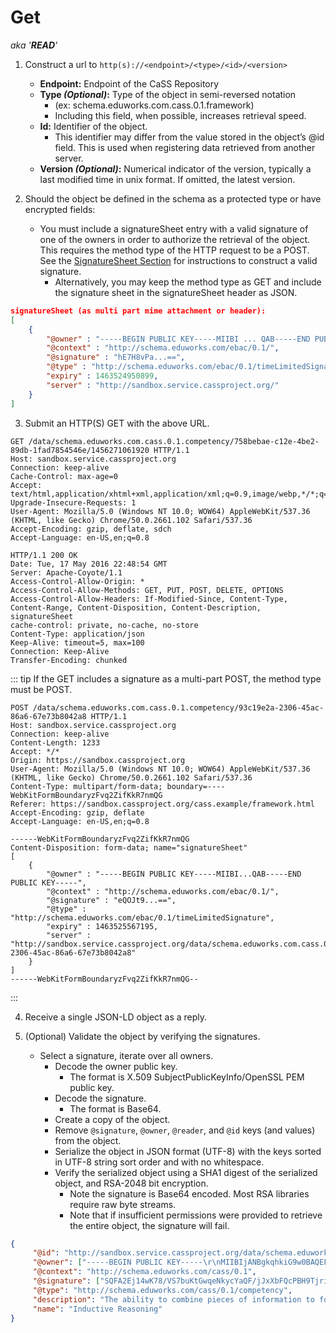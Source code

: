 # Get

*aka '**READ**'*

1. Construct a url to  ```http(s)://<endpoint>/<type>/<id>/<version>```
    * **Endpoint:** Endpoint of the CaSS Repository
    * **Type *(Optional)*:** Type of the object in semi-reversed notation
        * (ex: schema.eduworks.com.cass.0.1.framework)
        * Including this field, when possible, increases retrieval speed.
    * **Id:** Identifier of the object.
        * This identifier may differ from the value stored in the object’s @id field. This is used when registering data retrieved from another server.
    * **Version *(Optional)*:** Numerical indicator of the version, typically a last modified time in unix format. If omitted, the latest version.

2. Should the object be defined in the schema as a protected type or have encrypted fields:
    * You must include a signatureSheet entry with a valid signature of one of the owners in order to authorize the retrieval of the object. This requires the method type of the HTTP request to be a POST. See the [SignatureSheet Section](TODOTODOTODO) for instructions to construct a valid signature.
        * Alternatively, you may keep the method type as GET and include the signature sheet in the signatureSheet header as JSON.
```json
signatureSheet (as multi part mime attachment or header):
[
    {
        "@owner" : "-----BEGIN PUBLIC KEY-----MIIBI ... QAB-----END PUBLIC KEY-----",
        "@context" : "http://schema.eduworks.com/ebac/0.1/",
        "@signature" : "hE7H8vPa...==",
        "@type" : "http://schema.eduworks.com/ebac/0.1/timeLimitedSignature",
        "expiry" : 1463524950899,
        "server" : "http://sandbox.service.cassproject.org/"
    }
]
```

3. Submit an HTTP(S) GET with the above URL.
```http
GET /data/schema.eduworks.com.cass.0.1.competency/758bebae-c12e-4be2-89db-1fad7854546e/1456271061920 HTTP/1.1
Host: sandbox.service.cassproject.org
Connection: keep-alive
Cache-Control: max-age=0
Accept: text/html,application/xhtml+xml,application/xml;q=0.9,image/webp,*/*;q=0.8
Upgrade-Insecure-Requests: 1
User-Agent: Mozilla/5.0 (Windows NT 10.0; WOW64) AppleWebKit/537.36 (KHTML, like Gecko) Chrome/50.0.2661.102 Safari/537.36
Accept-Encoding: gzip, deflate, sdch
Accept-Language: en-US,en;q=0.8

HTTP/1.1 200 OK
Date: Tue, 17 May 2016 22:48:54 GMT
Server: Apache-Coyote/1.1
Access-Control-Allow-Origin: *
Access-Control-Allow-Methods: GET, PUT, POST, DELETE, OPTIONS
Access-Control-Allow-Headers: If-Modified-Since, Content-Type, Content-Range, Content-Disposition, Content-Description, signatureSheet
cache-control: private, no-cache, no-store
Content-Type: application/json
Keep-Alive: timeout=5, max=100
Connection: Keep-Alive
Transfer-Encoding: chunked
```

::: tip
If the GET includes a signature as a multi-part POST, the method type must be POST.
```http
POST /data/schema.eduworks.com.cass.0.1.competency/93c19e2a-2306-45ac-86a6-67e73b8042a8 HTTP/1.1
Host: sandbox.service.cassproject.org
Connection: keep-alive
Content-Length: 1233
Accept: */*
Origin: https://sandbox.cassproject.org
User-Agent: Mozilla/5.0 (Windows NT 10.0; WOW64) AppleWebKit/537.36 (KHTML, like Gecko) Chrome/50.0.2661.102 Safari/537.36
Content-Type: multipart/form-data; boundary=----WebKitFormBoundaryzFvq2ZifKkR7nmQG
Referer: https://sandbox.cassproject.org/cass.example/framework.html
Accept-Encoding: gzip, deflate
Accept-Language: en-US,en;q=0.8

------WebKitFormBoundaryzFvq2ZifKkR7nmQG
Content-Disposition: form-data; name="signatureSheet"
[
    {
        "@owner" : "-----BEGIN PUBLIC KEY-----MIIBI...QAB-----END PUBLIC KEY-----",
        "@context" : "http://schema.eduworks.com/ebac/0.1/",
        "@signature" : "eQOJt9...==",
        "@type" : "http://schema.eduworks.com/ebac/0.1/timeLimitedSignature",
        "expiry" : 1463525567195,
        "server" : "http://sandbox.service.cassproject.org/data/schema.eduworks.com.cass.0.1.competency/93c19e2a-2306-45ac-86a6-67e73b8042a8"
    }
]
------WebKitFormBoundaryzFvq2ZifKkR7nmQG--
```
:::

4. Receive a single JSON-LD object as a reply.

5. (Optional) Validate the object by verifying the signatures.
    * Select a signature, iterate over all owners.
        * Decode the owner public key.
            * The format is X.509 SubjectPublicKeyInfo/OpenSSL PEM public key.
        * Decode the signature.
            * The format is Base64.
        * Create a copy of the object.
        * Remove ```@signature```, ```@owner```, ```@reader```, and ```@id``` keys (and values) from the object.
        * Serialize the object in JSON format (UTF-8) with the keys sorted in UTF-8 string sort order and with no whitespace.
        * Verify the serialized object using a SHA1 digest of the serialized object, and RSA-2048 bit encryption.
            * Note the signature is Base64 encoded. Most RSA libraries require raw byte streams.
            * Note that if insufficient permissions were provided to retrieve the entire object, the signature will fail.
```json
{
     "@id": "http://sandbox.service.cassproject.org/data/schema.eduworks.com.cass.0.1.competency/93c19e2a-2306-45ac-86a6-67e73b8042a8/1456271062644",
     "@owner": ["-----BEGIN PUBLIC KEY-----\r\nMIIBIjANBgkqhkiG9w0BAQEFAAOCAQ8AMIIBCgKCAQEAvheHGtT0Aw4d2xlHfWw5\r\nJq6VixsUoTMoF6P6v/wmNhO3TYpGfYYV6pP2t+wHRJXss8CANp0yjnd9GI0gxHGs\r\nBxEDj5ykRYu+iC1i4SKNRVPy3BR8AHaOkAnXZRhEKtK3yloHh/aDs/6xNgMyBiPB\r\nZ+msLuI/7B/ecIkA0qtITWZvx0V/qiApzTC+d60mYedI37rhfmqFNkJwz2aAkpbd\r\nsxsUvHB1bCUS3S1OC6DMCEWWCBY5V8UUbE/V8a5Bhwv6GJiA+u+LxvUCY6rsaEJs\r\nOFLuxfJWeAYlcq2DBkS3CUAzqJ/aJzJjG3l8+GfdUOfKVJAjKJXAUkrCAvJsJ4Bt\r\npwIDAQAB\r\n-----END PUBLIC KEY-----\r\n"],
     "@context": "http://schema.eduworks.com/cass/0.1",
     "@signature": ["SQFA2Ej14wK78/VS7buKtGwqeNkycYaQF/jJxXbFQcPBH9TjrimwHAON5P83sRyrMe3KnDI/EHUyzh2dnhy+clZzehMhJL+DHtA1lYfdBEC4wIYleIrRVsUslTtfmYz27ZvUX23jyzA2wLH55HxNxUqCAlSZVaLsm3f9i0JD+MVJohJQoJJqNnSSY9lS1JOpH07q4VdQWvU31t/AFTvLWY7Q6tCzKtEJYcH25fryEDY8cJ4uyGRgdNE8/a+2w31uYS9FKsCWzUY47neue807AlZk4JT0VppzxcI09PNKsHLOLaAVXexi2Vl8uWRztBBrES0CWw3br9cm7fQcxy9bWw=="],
     "@type": "http://schema.eduworks.com/cass/0.1/competency",
     "description": "The ability to combine pieces of information to form general rules or conclusions (includes finding a relationship among seemingly unrelated events).",
     "name": "Inductive Reasoning"
}
```